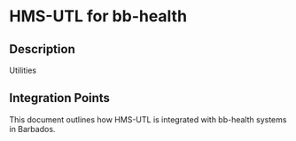 # HMS-UTL for bb-health

## Description

Utilities

## Integration Points

This document outlines how HMS-UTL is integrated with bb-health systems in Barbados.
